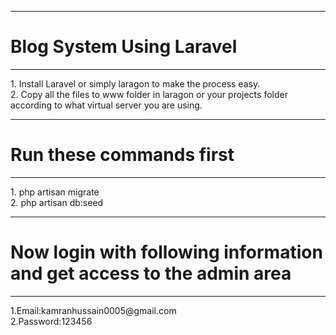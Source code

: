 <hr>
<h1> Blog System Using Laravel</h1>
<hr>
1. Install Laravel or simply laragon to make the process easy.<br>
2. Copy all the files to www folder in laragon or your projects folder according to what virtual server you are using.<br>

<hr>
<h1>Run these commands first</h1>
<hr>
1. php artisan migrate<br>
2. php artisan db:seed
<hr>
<h1>Now login with following information and get access to the admin area</h1>
<hr>
1.<label>Email:</label>kamranhussain0005@gmail.com<br>
2.<label>Password:</label>123456
